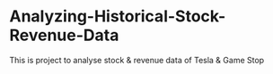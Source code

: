 # Analyzing-Historical-Stock-Revenue-Data
This is project to analyse stock &amp; revenue data of Tesla &amp; Game Stop
